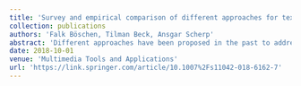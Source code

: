 ```yaml
---
title: 'Survey and empirical comparison of different approaches for text extraction from scholarly figures'
collection: publications
authors: 'Falk Böschen, Tilman Beck, Ansgar Scherp'
abstract: 'Different approaches have been proposed in the past to address the challenge of extracting text from scholarly figures. However, until recently, no comparative evaluation of the different approaches had been conducted. Thus, we performed an extensive study of the related work and evaluated in total 32 different approaches. In this work, we perform a more detailed comparison of the 7 most relevant approaches described in the literature and extend to 37 systematic linear combinations of methods for extracting text from scholarly figures. Our generic pipeline, consisting of six steps, allows us to freely combine the different possible methods and perform a fair comparison. Overall, we have evaluated 44 different linear pipeline configurations and systematically compared the different methods. We then derived two non-linear configurations and a two-pass approach. We evaluate all pipeline configurations over four datasets of scholarly figures of different origin and characteristics. The quality of the extraction results is assessed using F-measure and Levenshtein distance, and we measure the runtime performance. Our experiments showed that there is a linear configuration that overall shows the best text extraction quality on all datasets. Further experiments showed that the best configuration can be improved by extending it to a two-pass approach. Regarding the runtime, we observed huge differences from very fast approaches to those running for several weeks. Our experiments found the best working configuration for text extraction from our method set. However, they also showed that further improvements regarding region extraction and classification are needed.'
date: 2018-10-01
venue: 'Multimedia Tools and Applications'
url: 'https://link.springer.com/article/10.1007%2Fs11042-018-6162-7'
---
```


